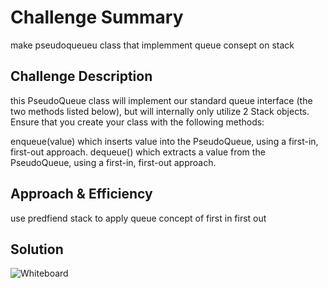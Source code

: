 # Challenge Summary

make pseudoqueueu class that implemment queue consept on stack

## Challenge Description

this PseudoQueue class will implement our standard queue interface (the two methods listed below), but will internally only utilize 2 Stack objects. Ensure that you create your class with the following methods:

enqueue(value) which inserts value into the PseudoQueue, using a first-in, first-out approach.
dequeue() which extracts a value from the PseudoQueue, using a first-in, first-out approach.

## Approach & Efficiency

use predfiend stack to apply queue concept of first in first out

## Solution

![Whiteboard](../../assets/psedoqueue.jpg)